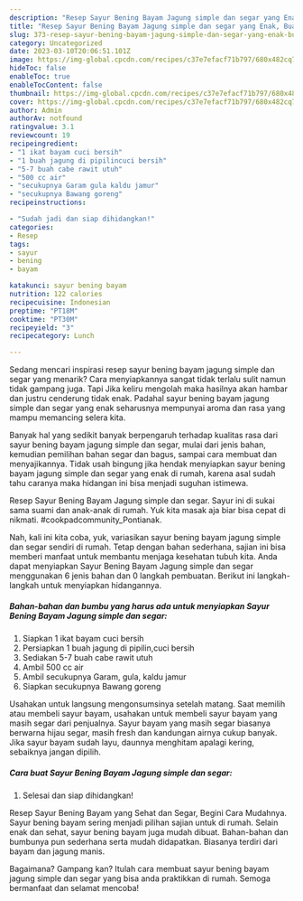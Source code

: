 ```yaml
---
description: "Resep Sayur Bening Bayam Jagung simple dan segar yang Enak, Buat Buka Puasa Lezat Sekali"
title: "Resep Sayur Bening Bayam Jagung simple dan segar yang Enak, Buat Buka Puasa Lezat Sekali"
slug: 373-resep-sayur-bening-bayam-jagung-simple-dan-segar-yang-enak-buat-buka-puasa-lezat-sekali
category: Uncategorized
date: 2023-03-10T20:06:51.101Z
image: https://img-global.cpcdn.com/recipes/c37e7efacf71b797/680x482cq70/sayur-bening-bayam-jagung-simple-dan-segar-foto-resep-utama.jpg
hideToc: false
enableToc: true
enableTocContent: false
thumbnail: https://img-global.cpcdn.com/recipes/c37e7efacf71b797/680x482cq70/sayur-bening-bayam-jagung-simple-dan-segar-foto-resep-utama.jpg
cover: https://img-global.cpcdn.com/recipes/c37e7efacf71b797/680x482cq70/sayur-bening-bayam-jagung-simple-dan-segar-foto-resep-utama.jpg
author: Admin
authorAv: notfound
ratingvalue: 3.1
reviewcount: 19
recipeingredient:
- "1 ikat bayam cuci bersih"
- "1 buah jagung di pipilincuci bersih"
- "5-7 buah cabe rawit utuh"
- "500 cc air"
- "secukupnya Garam gula kaldu jamur"
- "secukupnya Bawang goreng"
recipeinstructions:

- "Sudah jadi dan siap dihidangkan!"
categories:
- Resep
tags:
- sayur
- bening
- bayam

katakunci: sayur bening bayam 
nutrition: 122 calories
recipecuisine: Indonesian
preptime: "PT18M"
cooktime: "PT30M"
recipeyield: "3"
recipecategory: Lunch

---
```



Sedang mencari inspirasi resep sayur bening bayam jagung simple dan segar yang menarik? Cara menyiapkannya sangat tidak terlalu sulit namun tidak gampang juga. Tapi Jika keliru mengolah maka hasilnya akan hambar dan justru cenderung tidak enak. Padahal sayur bening bayam jagung simple dan segar yang enak seharusnya mempunyai aroma dan rasa yang mampu memancing selera kita.


Banyak hal yang sedikit banyak berpengaruh terhadap kualitas rasa dari sayur bening bayam jagung simple dan segar, mulai dari jenis bahan, kemudian pemilihan bahan segar dan bagus, sampai cara membuat dan menyajikannya. Tidak usah bingung jika hendak menyiapkan sayur bening bayam jagung simple dan segar yang enak di rumah, karena asal sudah tahu caranya maka hidangan ini bisa menjadi suguhan istimewa.

Resep Sayur Bening Bayam Jagung simple dan segar. Sayur ini di sukai sama suami dan anak-anak di rumah. Yuk kita masak aja biar bisa cepat di nikmati. #cookpadcommunity_Pontianak.


Nah, kali ini kita coba, yuk, variasikan sayur bening bayam jagung simple dan segar sendiri di rumah. Tetap dengan bahan sederhana, sajian ini bisa memberi manfaat untuk membantu menjaga kesehatan tubuh kita. Anda dapat menyiapkan Sayur Bening Bayam Jagung simple dan segar menggunakan 6 jenis bahan dan 0 langkah pembuatan. Berikut ini langkah-langkah untuk menyiapkan hidangannya.

<!--inarticleads1-->

##### Bahan-bahan dan bumbu yang harus ada untuk menyiapkan Sayur Bening Bayam Jagung simple dan segar:

1. Siapkan 1 ikat bayam cuci bersih
1. Persiapkan 1 buah jagung di pipilin,cuci bersih
1. Sediakan 5-7 buah cabe rawit utuh
1. Ambil 500 cc air
1. Ambil secukupnya Garam, gula, kaldu jamur
1. Siapkan secukupnya Bawang goreng


Usahakan untuk langsung mengonsumsinya setelah matang. Saat memilih atau membeli sayur bayam, usahakan untuk membeli sayur bayam yang masih segar dari penjualnya. Sayur bayam yang masih segar biasanya berwarna hijau segar, masih fresh dan kandungan airnya cukup banyak. Jika sayur bayam sudah layu, daunnya menghitam apalagi kering, sebaiknya jangan dipilih. 

<!--inarticleads2-->

##### Cara buat Sayur Bening Bayam Jagung simple dan segar:


1. Selesai dan siap dihidangkan!

Resep Sayur Bening Bayam yang Sehat dan Segar, Begini Cara Mudahnya. Sayur bening bayam sering menjadi pilihan sajian untuk di rumah. Selain enak dan sehat, sayur bening bayam juga mudah dibuat. Bahan-bahan dan bumbunya pun sederhana serta mudah didapatkan. Biasanya terdiri dari bayam dan jagung manis. 

Bagaimana? Gampang kan? Itulah cara membuat sayur bening bayam jagung simple dan segar yang bisa anda praktikkan di rumah. Semoga bermanfaat dan selamat mencoba!
